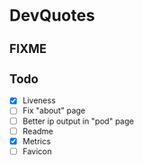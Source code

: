 # DevQuotes

## FIXME


## Todo

- [X] Liveness
- [ ] Fix "about" page
- [ ] Better ip output in "pod" page
- [ ] Readme
- [X] Metrics
- [ ] Favicon
